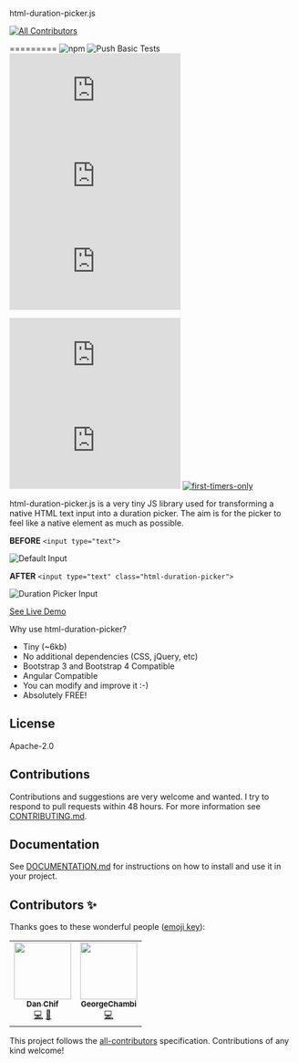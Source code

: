 html-duration-picker.js
<!-- ALL-CONTRIBUTORS-BADGE:START - Do not remove or modify this section -->
[![All Contributors](https://img.shields.io/badge/all_contributors-2-orange.svg?style=flat-square)](#contributors-)
<!-- ALL-CONTRIBUTORS-BADGE:END -->
=========
![npm](https://img.shields.io/npm/v/html-duration-picker?color=f00)
![Push Basic Tests](https://github.com/nadchif/html-duration-picker.js/workflows/Push%20Basic%20Tests/badge.svg)
![GitHub file size in bytes](https://img.shields.io/github/size/nadchif/html-duration-picker.js/dist/html-duration-picker.min.js)
![GitHub top language](https://img.shields.io/github/languages/top/nadchif/html-duration-picker.js)
![GitHub](https://img.shields.io/github/license/nadchif/html-duration-picker.js)

![GitHub pull requests](https://img.shields.io/github/issues-pr/nadchif/html-duration-picker.js)
![GitHub issues](https://img.shields.io/github/issues/nadchif/html-duration-picker.js)
[![first-timers-only](https://img.shields.io/badge/first--timers--only-friendly-blue.svg?style=flat-square)](https://www.firsttimersonly.com/)


html-duration-picker.js is a very tiny JS library used for transforming a native HTML text input into a duration picker. The aim is for the picker to feel like a native element as much as possible.

**BEFORE** ```<input type="text"> ```

![Default Input](https://github.com/nadchif/html-duration-picker.js/blob/master/screenshots/default-before.jpg)

**AFTER** ```<input type="text" class="html-duration-picker">```

![Duration Picker Input](https://github.com/nadchif/html-duration-picker.js/blob/master/screenshots/default-after.jpg)


[See Live Demo](https://nadchif.github.io/html-duration-picker.js/)

Why use html-duration-picker? 

* Tiny (~6kb)
* No additional dependencies (CSS, jQuery, etc)
* Bootstrap 3 and Bootstrap 4 Compatible
* Angular Compatible
* You can modify and improve it :-)
* Absolutely FREE!

## License

Apache-2.0

## Contributions
Contributions and suggestions are very welcome and wanted. I try to respond to pull requests within 48 hours. For more information see [CONTRIBUTING.md](https://github.com/nadchif/html-duration-picker.js/blob/master/CONTRIBUTING.md).

## Documentation
See [DOCUMENTATION.md](https://github.com/nadchif/html-duration-picker.js/blob/master/DOCUMENTATION.md) for instructions on how to install and use it in your project.



## Contributors ✨

Thanks goes to these wonderful people ([emoji key](https://allcontributors.org/docs/en/emoji-key)):

<!-- ALL-CONTRIBUTORS-LIST:START - Do not remove or modify this section -->
<!-- prettier-ignore-start -->
<!-- markdownlint-disable -->
<table>
  <tr>
    <td align="center"><a href="http://aboutchif.com"><img src="https://avatars0.githubusercontent.com/u/47924887?v=4" width="100px;" alt=""/><br /><sub><b>Dan Chif</b></sub></a><br /><a href="https://github.com/nadchif/html-duration-picker.js/commits?author=nadchif" title="Code">💻</a> <a href="#maintenance-nadchif" title="Maintenance">🚧</a></td>
    <td align="center"><a href="https://github.com/GeorgeChambi"><img src="https://avatars0.githubusercontent.com/u/11294874?v=4" width="100px;" alt=""/><br /><sub><b>GeorgeChambi</b></sub></a><br /><a href="https://github.com/nadchif/html-duration-picker.js/commits?author=GeorgeChambi" title="Code">💻</a></td>
  </tr>
</table>

<!-- markdownlint-enable -->
<!-- prettier-ignore-end -->
<!-- ALL-CONTRIBUTORS-LIST:END -->

This project follows the [all-contributors](https://github.com/all-contributors/all-contributors) specification. Contributions of any kind welcome!